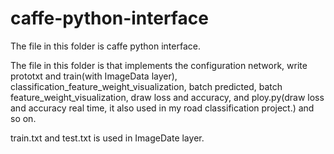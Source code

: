 # caffe-python-interface
The file in this folder is caffe python interface.

The file in this folder is that implements the 
configuration network,
write prototxt and train(with ImageData layer),
classification_feature_weight_visualization,
batch predicted,
batch feature_weight_visualization,
draw loss and accuracy,
and ploy.py(draw loss and accuracy real time, it also used in my road classification project.)
and so on.

train.txt and test.txt is used in ImageDate layer.

